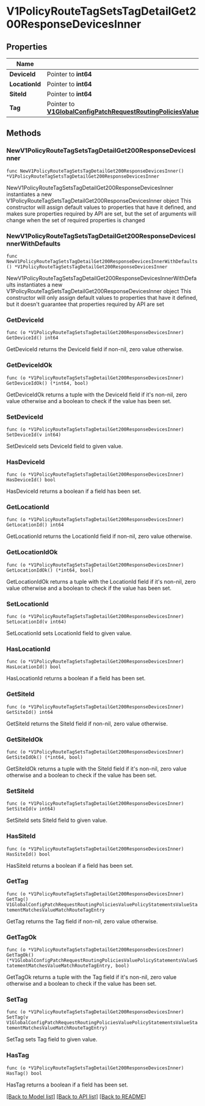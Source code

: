 # V1PolicyRouteTagSetsTagDetailGet200ResponseDevicesInner

## Properties

Name | Type | Description | Notes
------------ | ------------- | ------------- | -------------
**DeviceId** | Pointer to **int64** |  | [optional] 
**LocationId** | Pointer to **int64** |  | [optional] 
**SiteId** | Pointer to **int64** |  | [optional] 
**Tag** | Pointer to [**V1GlobalConfigPatchRequestRoutingPoliciesValuePolicyStatementsValueStatementMatchesValueMatchRouteTagEntry**](V1GlobalConfigPatchRequestRoutingPoliciesValuePolicyStatementsValueStatementMatchesValueMatchRouteTagEntry.md) |  | [optional] 

## Methods

### NewV1PolicyRouteTagSetsTagDetailGet200ResponseDevicesInner

`func NewV1PolicyRouteTagSetsTagDetailGet200ResponseDevicesInner() *V1PolicyRouteTagSetsTagDetailGet200ResponseDevicesInner`

NewV1PolicyRouteTagSetsTagDetailGet200ResponseDevicesInner instantiates a new V1PolicyRouteTagSetsTagDetailGet200ResponseDevicesInner object
This constructor will assign default values to properties that have it defined,
and makes sure properties required by API are set, but the set of arguments
will change when the set of required properties is changed

### NewV1PolicyRouteTagSetsTagDetailGet200ResponseDevicesInnerWithDefaults

`func NewV1PolicyRouteTagSetsTagDetailGet200ResponseDevicesInnerWithDefaults() *V1PolicyRouteTagSetsTagDetailGet200ResponseDevicesInner`

NewV1PolicyRouteTagSetsTagDetailGet200ResponseDevicesInnerWithDefaults instantiates a new V1PolicyRouteTagSetsTagDetailGet200ResponseDevicesInner object
This constructor will only assign default values to properties that have it defined,
but it doesn't guarantee that properties required by API are set

### GetDeviceId

`func (o *V1PolicyRouteTagSetsTagDetailGet200ResponseDevicesInner) GetDeviceId() int64`

GetDeviceId returns the DeviceId field if non-nil, zero value otherwise.

### GetDeviceIdOk

`func (o *V1PolicyRouteTagSetsTagDetailGet200ResponseDevicesInner) GetDeviceIdOk() (*int64, bool)`

GetDeviceIdOk returns a tuple with the DeviceId field if it's non-nil, zero value otherwise
and a boolean to check if the value has been set.

### SetDeviceId

`func (o *V1PolicyRouteTagSetsTagDetailGet200ResponseDevicesInner) SetDeviceId(v int64)`

SetDeviceId sets DeviceId field to given value.

### HasDeviceId

`func (o *V1PolicyRouteTagSetsTagDetailGet200ResponseDevicesInner) HasDeviceId() bool`

HasDeviceId returns a boolean if a field has been set.

### GetLocationId

`func (o *V1PolicyRouteTagSetsTagDetailGet200ResponseDevicesInner) GetLocationId() int64`

GetLocationId returns the LocationId field if non-nil, zero value otherwise.

### GetLocationIdOk

`func (o *V1PolicyRouteTagSetsTagDetailGet200ResponseDevicesInner) GetLocationIdOk() (*int64, bool)`

GetLocationIdOk returns a tuple with the LocationId field if it's non-nil, zero value otherwise
and a boolean to check if the value has been set.

### SetLocationId

`func (o *V1PolicyRouteTagSetsTagDetailGet200ResponseDevicesInner) SetLocationId(v int64)`

SetLocationId sets LocationId field to given value.

### HasLocationId

`func (o *V1PolicyRouteTagSetsTagDetailGet200ResponseDevicesInner) HasLocationId() bool`

HasLocationId returns a boolean if a field has been set.

### GetSiteId

`func (o *V1PolicyRouteTagSetsTagDetailGet200ResponseDevicesInner) GetSiteId() int64`

GetSiteId returns the SiteId field if non-nil, zero value otherwise.

### GetSiteIdOk

`func (o *V1PolicyRouteTagSetsTagDetailGet200ResponseDevicesInner) GetSiteIdOk() (*int64, bool)`

GetSiteIdOk returns a tuple with the SiteId field if it's non-nil, zero value otherwise
and a boolean to check if the value has been set.

### SetSiteId

`func (o *V1PolicyRouteTagSetsTagDetailGet200ResponseDevicesInner) SetSiteId(v int64)`

SetSiteId sets SiteId field to given value.

### HasSiteId

`func (o *V1PolicyRouteTagSetsTagDetailGet200ResponseDevicesInner) HasSiteId() bool`

HasSiteId returns a boolean if a field has been set.

### GetTag

`func (o *V1PolicyRouteTagSetsTagDetailGet200ResponseDevicesInner) GetTag() V1GlobalConfigPatchRequestRoutingPoliciesValuePolicyStatementsValueStatementMatchesValueMatchRouteTagEntry`

GetTag returns the Tag field if non-nil, zero value otherwise.

### GetTagOk

`func (o *V1PolicyRouteTagSetsTagDetailGet200ResponseDevicesInner) GetTagOk() (*V1GlobalConfigPatchRequestRoutingPoliciesValuePolicyStatementsValueStatementMatchesValueMatchRouteTagEntry, bool)`

GetTagOk returns a tuple with the Tag field if it's non-nil, zero value otherwise
and a boolean to check if the value has been set.

### SetTag

`func (o *V1PolicyRouteTagSetsTagDetailGet200ResponseDevicesInner) SetTag(v V1GlobalConfigPatchRequestRoutingPoliciesValuePolicyStatementsValueStatementMatchesValueMatchRouteTagEntry)`

SetTag sets Tag field to given value.

### HasTag

`func (o *V1PolicyRouteTagSetsTagDetailGet200ResponseDevicesInner) HasTag() bool`

HasTag returns a boolean if a field has been set.


[[Back to Model list]](../README.md#documentation-for-models) [[Back to API list]](../README.md#documentation-for-api-endpoints) [[Back to README]](../README.md)



